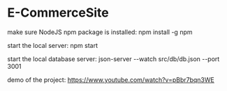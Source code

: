 # E-CommerceSite

make sure NodeJS npm package is installed:
  npm install -g npm
  
start the local server:
  npm start
  
start the local database server:
  json-server --watch src/db/db.json --port 3001


demo of the project: https://www.youtube.com/watch?v=pBbr7bqn3WE 
